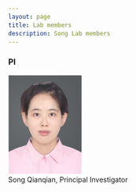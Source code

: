 ```yaml
---
layout: page
title: Lab members
description: Song Lab members
---
```



###  PI

<div class="container">
    <div class="row-fluid">
        <div class="span2">
                 <a href="../assets/pics/Song.jpg">
            <img src="../assets/pics/Song.jpg" height="200" width="150" title="Song Qianqian" alt="Song Qianqian"/>
        </a>
        </div>
    </div>
</div>
Song Qianqian, Principal Investigator 


<br/>
